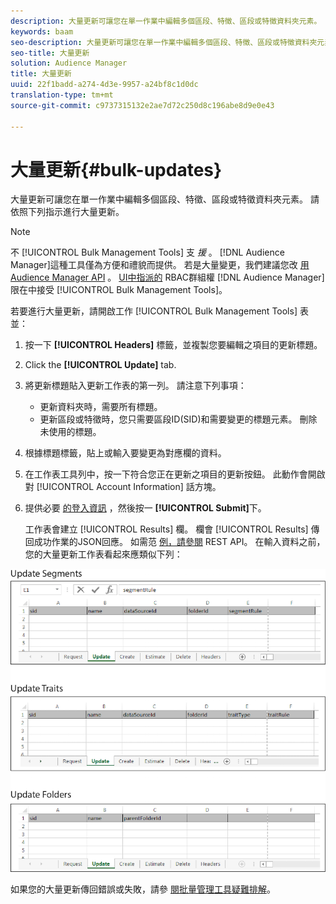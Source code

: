 ```yaml
---
description: 大量更新可讓您在單一作業中編輯多個區段、特徵、區段或特徵資料夾元素。 請依照下列指示進行大量更新。
keywords: baam
seo-description: 大量更新可讓您在單一作業中編輯多個區段、特徵、區段或特徵資料夾元素。 請依照下列指示進行大量更新。
seo-title: 大量更新
solution: Audience Manager
title: 大量更新
uuid: 22f1badd-a274-4d3e-9957-a24bf8c1d0dc
translation-type: tm+mt
source-git-commit: c9737315132e2ae7d72c250d8c196abe8d9e0e43

---
```



# 大量更新{#bulk-updates}

大量更新可讓您在單一作業中編輯多個區段、特徵、區段或特徵資料夾元素。 請依照下列指示進行大量更新。

<!-- 

t_bulk_updates.xml

 -->

>[!NOTE]
>
>不 [!UICONTROL Bulk Management Tools] 支 *援* 。 [!DNL Audience Manager]這種工具僅為方便和禮貌而提供。 若是大量變更，我們建議您改 [用Audience Manager API](../../api/rest-api-main/aam-api-getting-started.md) 。 [UI中指派的](../../features/administration/administration-overview.md) RBAC群組權 [!DNL Audience Manager] 限在中接受 [!UICONTROL Bulk Management Tools]。

若要進行大量更新，請開啟工作 [!UICONTROL Bulk Management Tools] 表並：

1. 按一下 **[!UICONTROL Headers]** 標籤，並複製您要編輯之項目的更新標題。
1. Click the **[!UICONTROL Update]** tab.
1. 將更新標題貼入更新工作表的第一列。 請注意下列事項：

   * 更新資料夾時，需要所有標題。
   * 更新區段或特徵時，您只需要區段ID(SID)和需要變更的標題元素。 刪除未使用的標題。

1. 根據標題標籤，貼上或輸入要變更為對應欄的資料。
1. 在工作表工具列中，按一下符合您正在更新之項目的更新按鈕。
此動作會開啟對 [!UICONTROL Account Information] 話方塊。

1. 提供必要 [的登入資訊](../../reference/bulk-management-tools/bulk-management-intro.md#auth-reqs) ，然後按一 **[!UICONTROL Submit]**&#x200B;下。

   工作表會建立 [!UICONTROL Results] 欄。 欄會 [!UICONTROL Results] 傳回成功作業的JSON回應。 如需范 [例，請參閱](../../api/rest-api-main/rest-api-main.md) REST API。 在輸入資料之前，您的大量更新工作表看起來應類似下列：

![](assets/update.png)

如果您的大量更新傳回錯誤或失敗，請參 [閱批量管理工具疑難排解](../../reference/bulk-management-tools/bulk-troubleshooting.md)。
